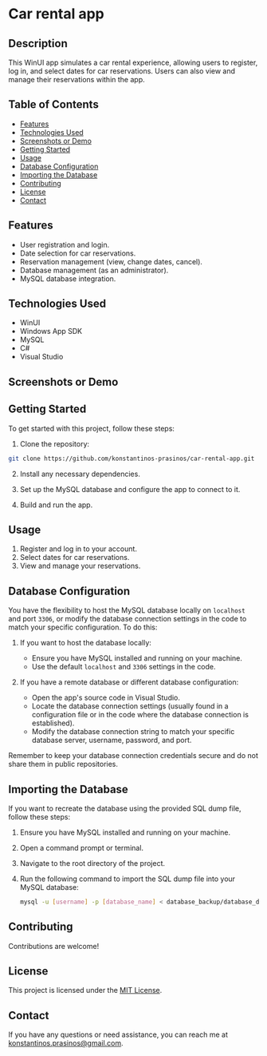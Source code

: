 # Car rental app

## Description

This WinUI app simulates a car rental experience, allowing users to register, log in, and select dates for car reservations. Users can also view and manage their reservations within the app.

## Table of Contents

- [Features](#features)
- [Technologies Used](#technologies-used)
- [Screenshots or Demo](#screenshots-or-demo)
- [Getting Started](#getting-started)
- [Usage](#usage)
- [Database Configuration](#database-configuration)
- [Importing the Database](#importing-the-database)
- [Contributing](#contributing)
- [License](#license)
- [Contact](#contact)
## Features

- User registration and login.
- Date selection for car reservations.
- Reservation management (view, change dates, cancel).
- Database management (as an administrator).
- MySQL database integration.

## Technologies Used

- WinUI
- Windows App SDK
- MySQL
- C#
- Visual Studio

## Screenshots or Demo



## Getting Started

To get started with this project, follow these steps:

1. Clone the repository:

```bash
git clone https://github.com/konstantinos-prasinos/car-rental-app.git
```

2. Install any necessary dependencies.

3. Set up the MySQL database and configure the app to connect to it.

4. Build and run the app.

## Usage

1. Register and log in to your account.
2. Select dates for car reservations.
3. View and manage your reservations.

## Database Configuration

You have the flexibility to host the MySQL database locally on `localhost` and port `3306`, or modify the database connection settings in the code to match your specific configuration. To do this:

1. If you want to host the database locally:
   - Ensure you have MySQL installed and running on your machine.
   - Use the default `localhost` and `3306` settings in the code.

2. If you have a remote database or different database configuration:
   - Open the app's source code in Visual Studio.
   - Locate the database connection settings (usually found in a configuration file or in the code where the database connection is established).
   - Modify the database connection string to match your specific database server, username, password, and port.

Remember to keep your database connection credentials secure and do not share them in public repositories.

## Importing the Database

If you want to recreate the database using the provided SQL dump file, follow these steps:

1. Ensure you have MySQL installed and running on your machine.

2. Open a command prompt or terminal.

3. Navigate to the root directory of the project.

4. Run the following command to import the SQL dump file into your MySQL database:

   ```bash
   mysql -u [username] -p [database_name] < database_backup/database_dump.sql
   ```

## Contributing

Contributions are welcome!

## License

This project is licensed under the [MIT License](LICENSE.txt).

## Contact

If you have any questions or need assistance, you can reach me at [konstantinos.prasinos@gmail.com](mailto:konstantinos.prasinos@gmail.com).
